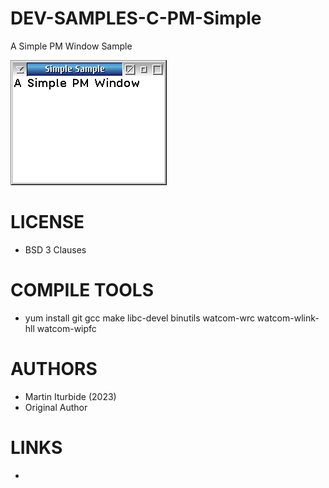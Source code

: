 # DEV-SAMPLES-C-PM-Simple
A Simple PM Window Sample

![Simple ScreenShot](/Wiki/Simple_001.png)

LICENSE
===============
* BSD 3 Clauses

COMPILE TOOLS
===============
* yum install git gcc make libc-devel binutils watcom-wrc watcom-wlink-hll watcom-wipfc

AUTHORS
===============
* Martin Iturbide (2023)
* Original Author

LINKS
===============
* 
